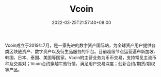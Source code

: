 ﻿---
weight: 
title: "Vcoin"
description: "Vcoin成立于2019年7月，是一家…"
date: 2022-03-25T21:57:40+08:00
lastmod: 2022-03-25T16:45:40+08:00
draft: false
authors: ["Metabd"]
featuredImage: "vcoin.webp"
link: ""
tags: ["交易所","Vcoin"]
categories: ["navigation"]
navigation: ["交易所"]
lightgallery: true
toc: true
pinned: false
recommend: false
recommend1: false
---
Vcoin成立于2019年7月，是一家先进的数字资产国际站，为全球资产用户提供各类区块链资产、数字资产以及衍生品服务的平台。目前超级节点运营遍布新加坡、韩国、日本、泰国、美国等国家。Vcoin的主营业务为币币交易，支持常见主流币种及交易对；Vcoin合约穿越牛熊行情，满足用户交易深度；创新合约/期货/期权等产品。
